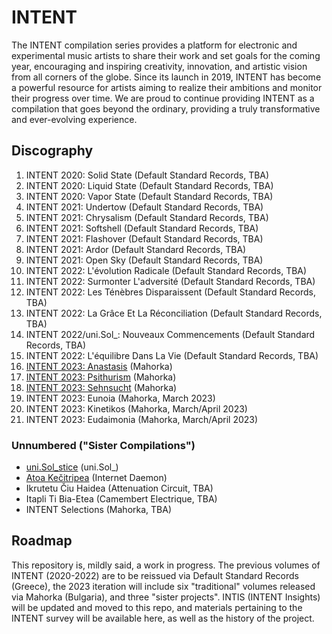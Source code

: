 # INTENT

The INTENT compilation series provides a platform for electronic and experimental music artists to share their work and set goals for the coming year, encouraging and inspiring creativity, innovation, and artistic vision from all corners of the globe. Since its launch in 2019, INTENT has become a powerful resource for artists aiming to realize their ambitions and monitor their progress over time. We are proud to continue providing INTENT as a compilation that goes beyond the ordinary, providing a truly transformative and ever-evolving experience.

## Discography

01. INTENT 2020: Solid State (Default Standard Records, TBA)
02. INTENT 2020: Liquid State (Default Standard Records, TBA)
03. INTENT 2020: Vapor State (Default Standard Records, TBA)
04. INTENT 2021: Undertow (Default Standard Records, TBA)
05. INTENT 2021: Chrysalism (Default Standard Records, TBA)
06. INTENT 2021: Softshell (Default Standard Records, TBA)
07. INTENT 2021: Flashover (Default Standard Records, TBA)
08. INTENT 2021: Ardor (Default Standard Records, TBA)
09. INTENT 2021: Open Sky (Default Standard Records, TBA)
10. INTENT 2022: L'évolution Radicale (Default Standard Records, TBA)
11. INTENT 2022: Surmonter L'adversité (Default Standard Records, TBA)
12. INTENT 2022: Les Ténèbres Disparaissent (Default Standard Records, TBA)
13. INTENT 2022: La Grâce Et La Réconciliation (Default Standard Records, TBA)
14. INTENT 2022/uni.Sol_: Nouveaux Commencements (Default Standard Records, TBA)
15. INTENT 2022: L'équilibre Dans La Vie (Default Standard Records, TBA)
16. [INTENT 2023: Anastasis](https://mahorka.org/release/333) (Mahorka)
17. [INTENT 2023: Psithurism](https://mahorka.org/release/334) (Mahorka)
18. [INTENT 2023: Sehnsucht](https://mahorka.org/release/335) (Mahorka)
19. INTENT 2023: Eunoia (Mahorka, March 2023)
20. INTENT 2023: Kinetikos (Mahorka, March/April 2023)
21. INTENT 2023: Eudaimonia (Mahorka, March/April 2023)

### Unnumbered ("Sister Compilations")

- [uni.Sol_stice](https://unisol.bandcamp.com/album/uni-sol-stice) (uni.Sol_)
- [Atoa Kečitripea](https://internetdaemon.bandcamp.com/album/atoa-ke-itripea) (Internet Daemon)
- Ikrutetu Čiu Haidea (Attenuation Circuit, TBA)
- Itapli Ti Bia-Etea (Camembert Electrique, TBA)
- INTENT Selections (Mahorka, TBA)

## Roadmap

This repository is, mildly said, a work in progress. The previous volumes of INTENT (2020-2022) are to be reissued via Default Standard Records (Greece), the 2023 iteration will include six "traditional" volumes released via Mahorka (Bulgaria), and three "sister projects". INTIS (INTENT Insights) will be updated and moved to this repo, and materials pertaining to the INTENT survey will be available here, as well as the history of the project. 

